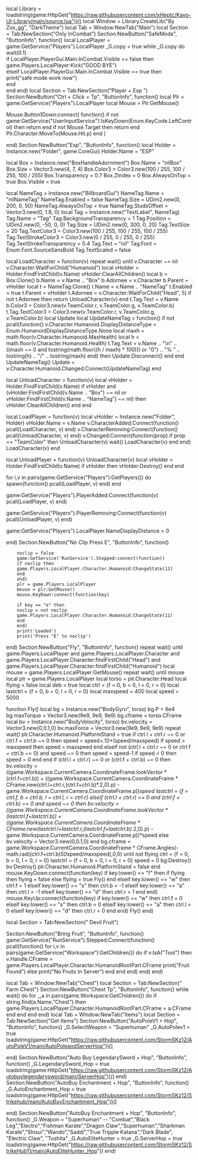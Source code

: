 local Library = loadstring(game:HttpGet("https://raw.githubusercontent.com/xHeptc/Kavo-UI-Library/main/source.lua"))()
local Window = Library.CreateLib("By Zox_gg", "DarkTheme")
local Tab = Window:NewTab("Main")
local Section = Tab:NewSection("Only InCombat")
Section:NewButton("SafeMode", "ButtonInfo", function()
    local LocalPlayer = game:GetService("Players").LocalPlayer 
 _G.copy = true
 while _G.copy do
 wait(0.1)    
 if LocalPlayer.PlayerGui.Main.InCombat.Visible == false then      
   game.Players.LocalPlayer:Kick("GOOD BYE")     
  elseif LocalPlayer.PlayerGui.Main.InCombat.Visible == true then   
      print("safe mode work now")   
  end  
  end
end)
local Section = Tab:NewSection("Player + Esp ")
Section:NewButton("Ctrl + Click = Tp", "ButtonInfo", function()
local Plr = game:GetService("Players").LocalPlayer
local Mouse = Plr:GetMouse()
 
Mouse.Button1Down:connect(
    function()
        if not game:GetService("UserInputService"):IsKeyDown(Enum.KeyCode.LeftControl) then
            return
        end
        if not Mouse.Target then
            return
        end
        Plr.Character:MoveTo(Mouse.Hit.p)
    end
)
 
end)
Section:NewButton("Esp", "ButtonInfo", function()
local Holder = Instance.new("Folder", game.CoreGui)
Holder.Name = "ESP"

local Box = Instance.new("BoxHandleAdornment")
Box.Name = "nilBox"
Box.Size = Vector3.new(4, 7, 4)
Box.Color3 = Color3.new(100 / 255, 100 / 255, 100 / 255)
Box.Transparency = 0.7
Box.ZIndex = 0
Box.AlwaysOnTop = true
Box.Visible = true

local NameTag = Instance.new("BillboardGui")
NameTag.Name = "nilNameTag"
NameTag.Enabled = false
NameTag.Size = UDim2.new(0, 200, 0, 50)
NameTag.AlwaysOnTop = true
NameTag.StudsOffset = Vector3.new(0, 1.8, 0)
local Tag = Instance.new("TextLabel", NameTag)
Tag.Name = "Tag"
Tag.BackgroundTransparency = 1
Tag.Position = UDim2.new(0, -50, 0, 0)
Tag.Size = UDim2.new(0, 300, 0, 20)
Tag.TextSize = 20
Tag.TextColor3 = Color3.new(100 / 255, 100 / 255, 100 / 255)
Tag.TextStrokeColor3 = Color3.new(0 / 255, 0 / 255, 0 / 255)
Tag.TextStrokeTransparency = 0.4
Tag.Text = "nil"
Tag.Font = Enum.Font.SourceSansBold
Tag.TextScaled = false

local LoadCharacter = function(v)
	repeat wait() until v.Character ~= nil
	v.Character:WaitForChild("Humanoid")
	local vHolder = Holder:FindFirstChild(v.Name)
	vHolder:ClearAllChildren()
	local b = Box:Clone()
	b.Name = v.Name .. "Box"
	b.Adornee = v.Character
	b.Parent = vHolder
	local t = NameTag:Clone()
	t.Name = v.Name .. "NameTag"
	t.Enabled = true
	t.Parent = vHolder
	t.Adornee = v.Character:WaitForChild("Head", 5)
	if not t.Adornee then
		return UnloadCharacter(v)
	end
	t.Tag.Text = v.Name
	b.Color3 = Color3.new(v.TeamColor.r, v.TeamColor.g, v.TeamColor.b)
	t.Tag.TextColor3 = Color3.new(v.TeamColor.r, v.TeamColor.g, v.TeamColor.b)
	local Update
	local UpdateNameTag = function()
		if not pcall(function()
			v.Character.Humanoid.DisplayDistanceType = Enum.HumanoidDisplayDistanceType.None
			local maxh = math.floor(v.Character.Humanoid.MaxHealth)
			local h = math.floor(v.Character.Humanoid.Health)
			t.Tag.Text = v.Name .. "\n" .. ((maxh ~= 0 and tostring(math.floor((h / maxh) * 100))) or "0") .. "%  " .. tostring(h) .. "/" .. tostring(maxh)
		end) then
			Update:Disconnect()
		end
	end
	UpdateNameTag()
	Update = v.Character.Humanoid.Changed:Connect(UpdateNameTag)
end

local UnloadCharacter = function(v)
	local vHolder = Holder:FindFirstChild(v.Name)
	if vHolder and (vHolder:FindFirstChild(v.Name .. "Box") ~= nil or vHolder:FindFirstChild(v.Name .. "NameTag") ~= nil) then
		vHolder:ClearAllChildren()
	end
end

local LoadPlayer = function(v)
	local vHolder = Instance.new("Folder", Holder)
	vHolder.Name = v.Name
	v.CharacterAdded:Connect(function()
		pcall(LoadCharacter, v)
	end)
	v.CharacterRemoving:Connect(function()
		pcall(UnloadCharacter, v)
	end)
	v.Changed:Connect(function(prop)
		if prop == "TeamColor" then
			UnloadCharacter(v)
			wait()
			LoadCharacter(v)
		end
	end)
	LoadCharacter(v)
end

local UnloadPlayer = function(v)
	UnloadCharacter(v)
	local vHolder = Holder:FindFirstChild(v.Name)
	if vHolder then
		vHolder:Destroy()
	end
end

for i,v in pairs(game:GetService("Players"):GetPlayers()) do
	spawn(function() pcall(LoadPlayer, v) end)
end

game:GetService("Players").PlayerAdded:Connect(function(v)
	pcall(LoadPlayer, v)
end)

game:GetService("Players").PlayerRemoving:Connect(function(v)
	pcall(UnloadPlayer, v)
end)

game:GetService("Players").LocalPlayer.NameDisplayDistance = 0

end)
Section:NewButton("No Clip Press E", "ButtonInfo", function()
    

        noclip = false
        game:GetService('RunService').Stepped:connect(function()
        if noclip then
        game.Players.LocalPlayer.Character.Humanoid:ChangeState(11)
        end
        end)
        plr = game.Players.LocalPlayer
        mouse = plr:GetMouse()
        mouse.KeyDown:connect(function(key)
         
        if key == "e" then
        noclip = not noclip
        game.Players.LocalPlayer.Character.Humanoid:ChangeState(11)
        end
        end)
        print('Loaded')
        print('Press "E" to noclip')


end)
Section:NewButton("Fly", "ButtonInfo", function()
    repeat wait() 
	until game.Players.LocalPlayer and game.Players.LocalPlayer.Character and game.Players.LocalPlayer.Character:findFirstChild("Head") and game.Players.LocalPlayer.Character:findFirstChild("Humanoid") 
local mouse = game.Players.LocalPlayer:GetMouse() 
repeat wait() until mouse
local plr = game.Players.LocalPlayer 
local torso = plr.Character.Head 
local flying = false
local deb = true 
local ctrl = {f = 0, b = 0, l = 0, r = 0} 
local lastctrl = {f = 0, b = 0, l = 0, r = 0} 
local maxspeed = 400 
local speed = 5000 

function Fly() 
local bg = Instance.new("BodyGyro", torso) 
bg.P = 9e4 
bg.maxTorque = Vector3.new(9e9, 9e9, 9e9) 
bg.cframe = torso.CFrame 
local bv = Instance.new("BodyVelocity", torso) 
bv.velocity = Vector3.new(0,0.1,0) 
bv.maxForce = Vector3.new(9e9, 9e9, 9e9) 
repeat wait() 
plr.Character.Humanoid.PlatformStand = true 
if ctrl.l + ctrl.r ~= 0 or ctrl.f + ctrl.b ~= 0 then 
speed = speed+.10+(speed/maxspeed) 
if speed > maxspeed then 
speed = maxspeed 
end 
elseif not (ctrl.l + ctrl.r ~= 0 or ctrl.f + ctrl.b ~= 0) and speed ~= 0 then 
speed = speed-1 
if speed < 0 then 
speed = 0 
end 
end 
if (ctrl.l + ctrl.r) ~= 0 or (ctrl.f + ctrl.b) ~= 0 then 
bv.velocity = ((game.Workspace.CurrentCamera.CoordinateFrame.lookVector * (ctrl.f+ctrl.b)) + ((game.Workspace.CurrentCamera.CoordinateFrame * CFrame.new(ctrl.l+ctrl.r,(ctrl.f+ctrl.b)*.2,0).p) - game.Workspace.CurrentCamera.CoordinateFrame.p))*speed 
lastctrl = {f = ctrl.f, b = ctrl.b, l = ctrl.l, r = ctrl.r} 
elseif (ctrl.l + ctrl.r) == 0 and (ctrl.f + ctrl.b) == 0 and speed ~= 0 then 
bv.velocity = ((game.Workspace.CurrentCamera.CoordinateFrame.lookVector * (lastctrl.f+lastctrl.b)) + ((game.Workspace.CurrentCamera.CoordinateFrame * CFrame.new(lastctrl.l+lastctrl.r,(lastctrl.f+lastctrl.b)*.2,0).p) - game.Workspace.CurrentCamera.CoordinateFrame.p))*speed 
else 
bv.velocity = Vector3.new(0,0.1,0) 
end 
bg.cframe = game.Workspace.CurrentCamera.CoordinateFrame * CFrame.Angles(-math.rad((ctrl.f+ctrl.b)*50*speed/maxspeed),0,0) 
until not flying 
ctrl = {f = 0, b = 0, l = 0, r = 0} 
lastctrl = {f = 0, b = 0, l = 0, r = 0} 
speed = 0 
bg:Destroy() 
bv:Destroy() 
plr.Character.Humanoid.PlatformStand = false 
end 
mouse.KeyDown:connect(function(key) 
if key:lower() == "f" then 
if flying then flying = false 
else 
flying = true 
Fly() 
end 
elseif key:lower() == "w" then 
ctrl.f = 1 
elseif key:lower() == "s" then 
ctrl.b = -1 
elseif key:lower() == "a" then 
ctrl.l = -1 
elseif key:lower() == "d" then 
ctrl.r = 1 
end 
end) 
mouse.KeyUp:connect(function(key) 
if key:lower() == "w" then 
ctrl.f = 0 
elseif key:lower() == "s" then 
ctrl.b = 0 
elseif key:lower() == "a" then 
ctrl.l = 0 
elseif key:lower() == "d" then 
ctrl.r = 0 
end 
end)
Fly()
end)




local Section = Tab:NewSection(" Devil Fruit")

Section:NewButton("Bring Fruit", "ButtonInfo", function()
    game:GetService("RunService").Stepped:Connect(function()
    pcall(function()
      for i,v in pairs(game:GetService("Workspace"):GetChildren()) do
            if v:IsA("Tool") then
              v.Handle.CFrame = game.Players.LocalPlayer.Character.HumanoidRootPart.CFrame
            print("Fruit Found")
            else
            print("No Fruits In Server")
            end
        end
    end)
end)
end)

local Tab = Window:NewTab("Chest")
local Section = Tab:NewSection(" Farm Chest")
Section:NewButton("Chest Tp", "ButtonInfo", function()
while wait() do
for _,a in pairs(game.Workspace:GetChildren()) do 
    if string.find(a.Name,"Chest") then 
        game.Players.LocalPlayer.Character.HumanoidRootPart.CFrame = a.CFrame
    end
    end
    end
end)
local Tab = Window:NewTab("Items")
local Section = Tab:NewSection("Get Items")
Section:NewButton("AutoPoleV1 + Hop", "ButtonInfo", function()
_G.SelectWeapon = "Superhuman" 
_G.AutoPolev1 = true
loadstring(game:HttpGet("https://raw.githubusercontent.com/StormSKz12/AutoPoleV1/main/AutoPoleandServerHop"))()

end)
Section:NewButton("Auto Buy LegendarySword + Hop", "ButtonInfo", function()
_G.LegendarySword_Hop = true
loadstring(game:HttpGet("https://raw.githubusercontent.com/StormSKz12/Autobuylegendarysword/main/ServerHop"))()
end)
Section:NewButton("AutoBuy Enchantment + Hop", "ButtonInfo", function()
_G.AutoEnchantment_Hop = true
loadstring(game:HttpGet("https://raw.githubusercontent.com/StormSKz12/Strikehub/main/AutoBuyEnchantment_Hop"))()

end)
Section:NewButton("AutoBuy Enchantment + Hop", "ButtonInfo", function()
_G.Weapon = "Superhuman" -- "Combat","Black Leg","Electro","Fishman Karate","Dragon Claw","Superhuman","Sharkman Karate","Shisui","Wando","Saddi","True Tripple Katana","Dark Blade", "Electric Claw", "Tushita"
_G.AutoEliteHunter = true
_G.ServerHop = true
loadstring(game:HttpGet("https://raw.githubusercontent.com/StormSKz12/StrikeHub11/main/AutoEliteHunter_Hop"))
end)
